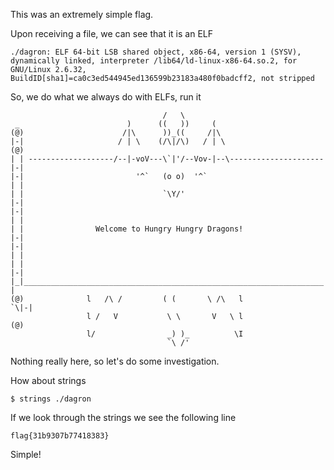 This was an extremely simple flag.

Upon receiving a file, we can see that it is an ELF

~~~
./dagron: ELF 64-bit LSB shared object, x86-64, version 1 (SYSV), dynamically linked, interpreter /lib64/ld-linux-x86-64.so.2, for GNU/Linux 2.6.32, BuildID[sha1]=ca0c3ed544945ed136599b23183a480f0badcff2, not stripped
~~~

So, we do what we always do with ELFs, run it
~~~
                                  /   \       
 _                        )      ((   ))     (
(@)                      /|\      ))_((     /|\
|-|                     / | \    (/\|/\)   / | \                      (@)
| | -------------------/--|-voV---\`|'/--Vov-|--\---------------------|-|
|-|                         '^`   (o o)  '^`                          | |
| |                               `\Y/'                               |-|
|-|                                                                   | |
| |                Welcome to Hungry Hungry Dragons!                  |-|
|-|                                                                   | |
| |                                                                   |-|
|_|___________________________________________________________________| |
(@)              l   /\ /         ( (       \ /\   l                `\|-|
                 l /   V           \ \       V   \ l                  (@)
                 l/                _) )_          \I
                                   `\ /'

~~~

Nothing really here, so let's do some investigation.

How about strings

~~~
$ strings ./dagron 
~~~

If we look through the strings we see the following line

~~~
flag{31b9307b77418383}
~~~
Simple!